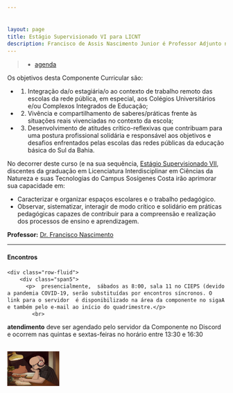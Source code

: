 ```yaml
---


layout: page
title: Estágio Supervisionado VI para LICNT
description: Francisco de Assis Nascimento Junior é Professor Adjunto no Campus Sosígenes Costa da Universidade Federal do Sul da Bahia, em Porto Seguro (BA); onde atua na formação de professores e pesquisa as relações entre identidade de gênero/relações étnico-raciais no Ensino de Ciências através das Histórias em Quadrinhos de Super-Heróis
---
```

>- [agenda](https://itxesco.github.io/aulas/ISC0468/agenda.html)



Os objetivos desta Componente Curricular são:
- 1. Integração da/o estagiária/o ao contexto de trabalho remoto das escolas da rede pública, em especial, aos Colégios Universitários e/ou Complexos Integrados de Educação;
- 2. Vivência e compartilhamento de saberes/práticas frente às situações reais vivenciadas no contexto da escola;
- 3. Desenvolvimento de atitudes crítico-reflexivas que contribuam para uma postura profissional solidária e responsável aos objetivos e desafios enfrentados pelas escolas das redes públicas da educação básica do Sul da Bahia.

No decorrer deste curso (e na sua sequência, [Estágio Supervisionado VII](https://itxesco.github.io/aulas/ISC0469/index.html),  discentes da graduação em Licenciatura Interdisciplinar em Ciências da Natureza e suas Tecnologias do Campus Sosígenes Costa irão aprimorar sua capacidade em:
- Caracterizar e organizar  espaços escolares e o trabalho pedagógico.
- Observar, sistematizar, interagir de modo crítico e solidário em práticas pedagógicas capazes de contribuir para a compreensão e realização dos processos de ensino e aprendizagem.


**Professor:** [Dr. Francisco Nascimento](https://itxesco.github.io/pages/about.html)

---

<div class="container">
<h4><a name="contact"></a>Encontros</h4>

    <div class="row-fluid">
        <div class="span5">
          <p>  presencialmente,  sábados as 8:00, sala 11 no CIEPS (devido a pandemia COVID-19, serão substituídas por encontros síncronos. O link para o servidor  é disponibilizado na área da componente no sigaA e também pelo e-mail ao início do quadrimestre.</p>
            <br>
<p> <b>atendimento</b>
deve ser agendado pelo servidor da Componente no Discord e  ocorrem nas quintas e sextas-feiras no horário entre 13:30 e 16:30 </p>
<br/>


</div>
            <div class="span2">
                     <a href="https://youtu.be/5qap5aO4i9A" target="_blank">
                       <img src="/assets/figuras/perfil_lo_fi.jpeg" alt="estudar ouvindo lofi hip hop relaxa e auxilia em sua concentração." width=120 height=80 title="Prof. Dr. Francisco Nascimento" alt="Francisco de Assis Nascimento Junior">
                     </a>
                   </div>
          </div>
</div>
